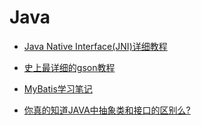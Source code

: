 # Java

- [Java Native Interface(JNI)详细教程](https://github.com/shellhub/blog/issues/4)

- [史上最详细的gson教程](https://github.com/shellhub/blog/issues/3)

- [MyBatis学习笔记](https://github.com/shellhub/blog/issues/6)

- [你真的知道JAVA中抽象类和接口的区别么?](https://github.com/shellhub/blog/issues/13)
